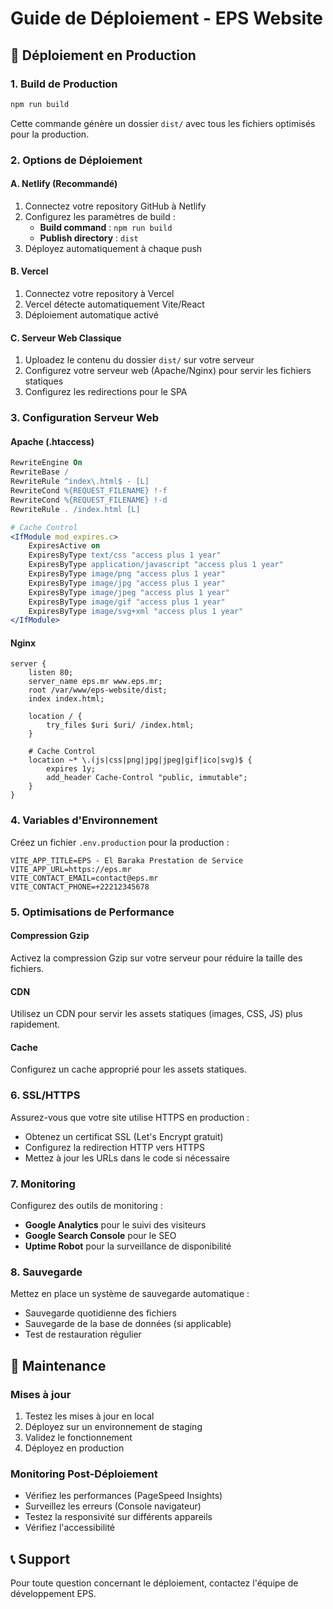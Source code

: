 # Guide de Déploiement - EPS Website

## 🚀 Déploiement en Production

### 1. Build de Production

```bash
npm run build
```

Cette commande génère un dossier `dist/` avec tous les fichiers optimisés pour la production.

### 2. Options de Déploiement

#### A. Netlify (Recommandé)
1. Connectez votre repository GitHub à Netlify
2. Configurez les paramètres de build :
   - **Build command** : `npm run build`
   - **Publish directory** : `dist`
3. Déployez automatiquement à chaque push

#### B. Vercel
1. Connectez votre repository à Vercel
2. Vercel détecte automatiquement Vite/React
3. Déploiement automatique activé

#### C. Serveur Web Classique
1. Uploadez le contenu du dossier `dist/` sur votre serveur
2. Configurez votre serveur web (Apache/Nginx) pour servir les fichiers statiques
3. Configurez les redirections pour le SPA

### 3. Configuration Serveur Web

#### Apache (.htaccess)
```apache
RewriteEngine On
RewriteBase /
RewriteRule ^index\.html$ - [L]
RewriteCond %{REQUEST_FILENAME} !-f
RewriteCond %{REQUEST_FILENAME} !-d
RewriteRule . /index.html [L]

# Cache Control
<IfModule mod_expires.c>
    ExpiresActive on
    ExpiresByType text/css "access plus 1 year"
    ExpiresByType application/javascript "access plus 1 year"
    ExpiresByType image/png "access plus 1 year"
    ExpiresByType image/jpg "access plus 1 year"
    ExpiresByType image/jpeg "access plus 1 year"
    ExpiresByType image/gif "access plus 1 year"
    ExpiresByType image/svg+xml "access plus 1 year"
</IfModule>
```

#### Nginx
```nginx
server {
    listen 80;
    server_name eps.mr www.eps.mr;
    root /var/www/eps-website/dist;
    index index.html;

    location / {
        try_files $uri $uri/ /index.html;
    }

    # Cache Control
    location ~* \.(js|css|png|jpg|jpeg|gif|ico|svg)$ {
        expires 1y;
        add_header Cache-Control "public, immutable";
    }
}
```

### 4. Variables d'Environnement

Créez un fichier `.env.production` pour la production :

```env
VITE_APP_TITLE=EPS - El Baraka Prestation de Service
VITE_APP_URL=https://eps.mr
VITE_CONTACT_EMAIL=contact@eps.mr
VITE_CONTACT_PHONE=+22212345678
```

### 5. Optimisations de Performance

#### Compression Gzip
Activez la compression Gzip sur votre serveur pour réduire la taille des fichiers.

#### CDN
Utilisez un CDN pour servir les assets statiques (images, CSS, JS) plus rapidement.

#### Cache
Configurez un cache approprié pour les assets statiques.

### 6. SSL/HTTPS

Assurez-vous que votre site utilise HTTPS en production :
- Obtenez un certificat SSL (Let's Encrypt gratuit)
- Configurez la redirection HTTP vers HTTPS
- Mettez à jour les URLs dans le code si nécessaire

### 7. Monitoring

Configurez des outils de monitoring :
- **Google Analytics** pour le suivi des visiteurs
- **Google Search Console** pour le SEO
- **Uptime Robot** pour la surveillance de disponibilité

### 8. Sauvegarde

Mettez en place un système de sauvegarde automatique :
- Sauvegarde quotidienne des fichiers
- Sauvegarde de la base de données (si applicable)
- Test de restauration régulier

## 🔧 Maintenance

### Mises à jour
1. Testez les mises à jour en local
2. Déployez sur un environnement de staging
3. Validez le fonctionnement
4. Déployez en production

### Monitoring Post-Déploiement
- Vérifiez les performances (PageSpeed Insights)
- Surveillez les erreurs (Console navigateur)
- Testez la responsivité sur différents appareils
- Vérifiez l'accessibilité

## 📞 Support

Pour toute question concernant le déploiement, contactez l'équipe de développement EPS.
